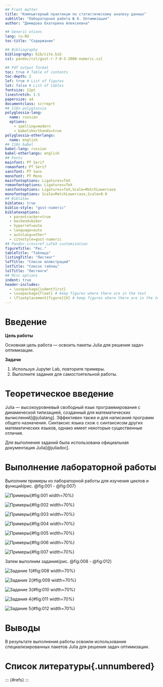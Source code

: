 ```yaml
---
## Front matter
title: "Компьютерный практикум по статистическому анализу данных"
subtitle: "Лабораторная работа № 8. Оптимизация"
author: "Демидова Екатерина Алексеевна"

## Generic otions
lang: ru-RU
toc-title: "Содержание"

## Bibliography
bibliography: bib/cite.bib
csl: pandoc/csl/gost-r-7-0-5-2008-numeric.csl

## Pdf output format
toc: true # Table of contents
toc-depth: 2
lof: true # List of figures
lot: false # List of tables
fontsize: 12pt
linestretch: 1.5
papersize: a4
documentclass: scrreprt
## I18n polyglossia
polyglossia-lang:
  name: russian
  options:
	- spelling=modern
	- babelshorthands=true
polyglossia-otherlangs:
  name: english
## I18n babel
babel-lang: russian
babel-otherlangs: english
## Fonts
mainfont: PT Serif
romanfont: PT Serif
sansfont: PT Sans
monofont: PT Mono
mainfontoptions: Ligatures=TeX
romanfontoptions: Ligatures=TeX
sansfontoptions: Ligatures=TeX,Scale=MatchLowercase
monofontoptions: Scale=MatchLowercase,Scale=0.9
## Biblatex
biblatex: true
biblio-style: "gost-numeric"
biblatexoptions:
  - parentracker=true
  - backend=biber
  - hyperref=auto
  - language=auto
  - autolang=other*
  - citestyle=gost-numeric
## Pandoc-crossref LaTeX customization
figureTitle: "Рис."
tableTitle: "Таблица"
listingTitle: "Листинг"
lofTitle: "Список иллюстраций"
lotTitle: "Список таблиц"
lolTitle: "Листинги"
## Misc options
indent: true
header-includes:
  - \usepackage{indentfirst}
  - \usepackage{float} # keep figures where there are in the text
  - \floatplacement{figure}{H} # keep figures where there are in the text
---
```


# Введение

**Цель работы**

Основная цель работа — освоить пакеты Julia для решения задач оптимизации.

**Задачи**

1. Используя Jupyter Lab, повторите примеры.
2. Выполните задания для самостоятельной работы.

# Теоретическое введение

Julia — высокоуровневый свободный язык программирования с динамической типизацией, созданный для математических вычислений[@julialang]. Эффективен также и для написания программ общего назначения. Синтаксис языка схож с синтаксисом других математических языков, однако имеет некоторые существенные отличия.

Для выполнения заданий была использована официальная документация Julia[@juliadoc].

# Выполнение лабораторной работы

Выполним примеры из лабораторной работы для изучения циклов и функций(рис. @fig:001 -  @fig:007)


![Примеры](image/1.png){#fig:001 width=70%}


![Примеры](image/2.png){#fig:002 width=70%}


![Примеры](image/3.png){#fig:003 width=70%}


![Примеры](image/4.png){#fig:004 width=70%}


![Примеры](image/5.png){#fig:005 width=70%}


![Примеры](image/6.png){#fig:006 width=70%}


![Примеры](image/7.png){#fig:007 width=70%}

Затем выполним задания(рис. @fig:008 - @fig:012)


![Задание 1](image/8.png){#fig:008 width=70%}


![Задание 2](image/9.png){#fig:009 width=70%}


![Задание 3](image/10.png){#fig:010 width=70%}


![Задания 4](image/11.png){#fig:011 width=70%}


![Задание 5](image/12.png){#fig:012 width=70%}

# Выводы

В результате выполнения работы освоили использование специализированных пакетов Julia для решения задач оптимизации.

# Список литературы{.unnumbered}

::: {#refs}
:::


